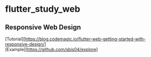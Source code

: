# flutter_study_web

## Responsive Web Design
[Tutorial][https://blog.codemagic.io/flutter-web-getting-started-with-responsive-design/] <br>
[Example][https://github.com/sbis04/explore]